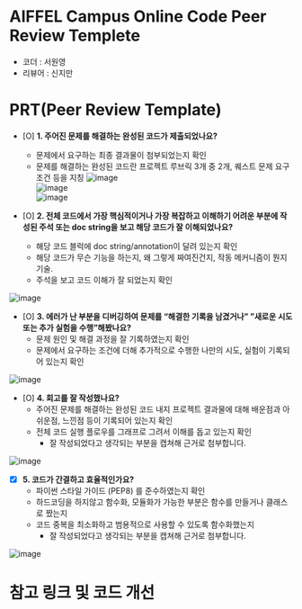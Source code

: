 # AIFFEL Campus Online Code Peer Review Templete
- 코더 : 서원영
- 리뷰어 : 신지만


# PRT(Peer Review Template)
- [O]  **1. 주어진 문제를 해결하는 완성된 코드가 제출되었나요?**
    - 문제에서 요구하는 최종 결과물이 첨부되었는지 확인
    - 문제를 해결하는 완성된 코드란 프로젝트 루브릭 3개 중 2개, 
    퀘스트 문제 요구조건 등을 지칭
![image](https://github.com/comandi1969/AIFFEL_CORE_QUEST/assets/137244959/b6fe0beb-b62e-4bd9-9d9c-27ea4c0c39a6)  
![image](https://github.com/comandi1969/AIFFEL_CORE_QUEST/assets/137244959/4f5f3828-c48c-40ae-81c9-bc8e37bd5ea2)  
![image](https://github.com/comandi1969/AIFFEL_CORE_QUEST/assets/137244959/c51ac434-1c6d-40d8-89a3-7359a351324b)  

- [O]  **2. 전체 코드에서 가장 핵심적이거나 가장 복잡하고 이해하기 어려운 부분에 작성된 
주석 또는 doc string을 보고 해당 코드가 잘 이해되었나요?**
    - 해당 코드 블럭에 doc string/annotation이 달려 있는지 확인
    - 해당 코드가 무슨 기능을 하는지, 왜 그렇게 짜여진건지, 작동 메커니즘이 뭔지 기술.
    - 주석을 보고 코드 이해가 잘 되었는지 확인

 ![image](https://github.com/comandi1969/AIFFEL_CORE_QUEST/assets/137244959/e8fa7bbe-15eb-4e69-b521-bc07410eef3a)  

- [O]  **3. 에러가 난 부분을 디버깅하여 문제를 “해결한 기록을 남겼거나” 
”새로운 시도 또는 추가 실험을 수행”해봤나요?**
    - 문제 원인 및 해결 과정을 잘 기록하였는지 확인
    - 문제에서 요구하는 조건에 더해 추가적으로 수행한 나만의 시도, 
    실험이 기록되어 있는지 확인

![image](https://github.com/comandi1969/AIFFEL_CORE_QUEST/assets/137244959/abbd4b19-7554-4af9-841b-bbe135512c00)  

    
        
- [O]  **4. 회고를 잘 작성했나요?**
    - 주어진 문제를 해결하는 완성된 코드 내지 프로젝트 결과물에 대해
    배운점과 아쉬운점, 느낀점 등이 기록되어 있는지 확인
    - 전체 코드 실행 플로우를 그래프로 그려서 이해를 돕고 있는지 확인
        - 잘 작성되었다고 생각되는 부분을 캡쳐해 근거로 첨부합니다.

![image](https://github.com/comandi1969/AIFFEL_CORE_QUEST/assets/137244959/e1c862a9-b12b-441e-9523-d82c7517a3cc)  

        
- [X]  **5. 코드가 간결하고 효율적인가요?**
    - 파이썬 스타일 가이드 (PEP8) 를 준수하였는지 확인
    - 하드코딩을 하지않고 함수화, 모듈화가 가능한 부분은 함수를 만들거나 클래스로 짰는지
    - 코드 중복을 최소화하고 범용적으로 사용할 수 있도록 함수화했는지
        - 잘 작성되었다고 생각되는 부분을 캡쳐해 근거로 첨부합니다.

![image](https://github.com/comandi1969/AIFFEL_CORE_QUEST/assets/137244959/917823c2-cb85-488b-a067-6bae156c79e1)



# 참고 링크 및 코드 개선
```

```


